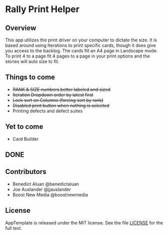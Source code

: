 Rally Print Helper
=========================

## Overview
This app utilizes the print driver on your computer to dictate the size. It is based around using Iterations to print specific cards, though it does give you access to the backlog. The cards fill an A4 page in Landscape mode. To print 4 to a page fit 4 pages to a page in your print options and the stories will auto size to fit.

## Things to come
- ~~RANK & SIZE numbers better labeled and sized~~
- ~~Iteration Dropdown order by latest first~~
- ~~Lock sort on Columns (forcing sort by rank)~~
- ~~Disabled print button when nothing is selected~~
- Printing defects and defect suites

## Yet to come
- Card Builder

## DONE

## Contributors
- Benedict Aluan @benedictaluan
- Joe Auslander @jjauslander
- Boost New Media @boostnewmedia

## License

AppTemplate is released under the MIT license.  See the file [LICENSE](https://raw.github.com/RallyApps/AppTemplate/master/LICENSE) for the full text.
